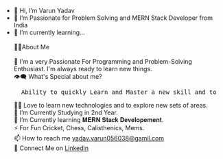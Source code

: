 - 👋 Hi, I’m Varun Yadav
- 👀 I’m Passionate for Problem Solving and MERN Stack Developer from India
- 🌱 I’m currently learning...<br/><br/>
🙋‍♂️About Me<br/><br/>
  🥋 I'm a very Passionate For Programming and Problem-Solving Enthusiast. I'm always ready to learn new things.<br/>
  👁‍🗨 What's Special about me?<br/>
  <pre>  Ability to quickly Learn and Master a new skill and to implement it to solve a realtime problem.</pre>
  👨‍💻 Love to learn new technologies and to explore new sets of areas.<br/>
  🔭 I’m Currently Studying in 2nd Year.<br/>
  📘 I’m Currently learning 𝐌𝐄𝐑𝐍 𝐒𝐭𝐚𝐜𝐤 𝐃𝐞𝐯𝐞𝐥𝐨𝐩𝐞𝐦𝐞𝐧𝐭.<br/>
  ⚡ For Fun Cricket, Chess, Calisthenics, Mems.<br/>
  📫 How to reach me yadav.varun056038@gamil.com<br/>
  🔗 Connect Me on <a href="">Linkedin</a><br/>

<!---
Varunyadavgithub/Varunyadavgithub is a ✨ special ✨ repository because its `README.md` (this file) appears on your GitHub profile.
You can click the Preview link to take a look at your changes.
--->
